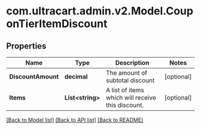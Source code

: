 
# com.ultracart.admin.v2.Model.CouponTierItemDiscount

## Properties

Name | Type | Description | Notes
------------ | ------------- | ------------- | -------------
**DiscountAmount** | **decimal** | The amount of subtotal discount | [optional] 
**Items** | **List&lt;string&gt;** | A list of items which will receive this discount. | [optional] 

[[Back to Model list]](../README.md#documentation-for-models)
[[Back to API list]](../README.md#documentation-for-api-endpoints)
[[Back to README]](../README.md)

